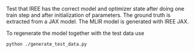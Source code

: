 Test that IREE has the correct model and optimizer state
after doing one train step and after initialization of parameters.
The ground truth is extracted from a JAX model.
The MLIR model is generated with IREE JAX.

To regenerate the model together with the test data use
```
python ./generate_test_data.py
```
